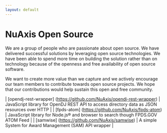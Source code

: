 ```yaml
---
layout: default
---
```


# NuAxis Open Source

We are a group of people who are passionate about open source. We have delivered successful solutions by leveraging open source technologies. We have been able to spend more time on building the solution rather than on technology because of the openness and free availability of open source software.

We want to create more value than we capture and we actively encourage our team members to contribute towards open source projects. We hope that our contributions would help sustain this open and free community.

| [opendj-rest-wrapper] (https://github.com/NuAxis/opendj-rest-wrapper) | JavaScript library for OpenDJ REST API to access directory data as JSON resources over HTTP |
| [fpds-atom] (https://github.com/NuAxis/fpds-atom) | JavaScript library for Node.js® and browser to search though FPDS.GOV ATOM Feed | 
| [samwise] (https://github.com/NuAxis/samwise) | A simple System for Award Management (SAM) API wrapper | 
